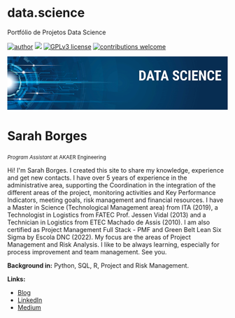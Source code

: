 # data.science
Portfólio de Projetos Data Science


[![author](https://img.shields.io/badge/author-carlosfab-red.svg)](https://www.linkedin.com/in/carlosfab) [![](https://img.shields.io/badge/python-3.7+-blue.svg)](https://www.python.org/downloads/release/python-365/) [![GPLv3 license](https://img.shields.io/badge/License-GPLv3-blue.svg)](http://perso.crans.org/besson/LICENSE.html) [![contributions welcome](https://img.shields.io/badge/contributions-welcome-brightgreen.svg?style=flat)](https://github.com/carlosfab/data_science/issues)

<p align="center">
  <img src="banner.png" >
</p>

# Sarah Borges
<sub>*Program Assistant* at AKAER Engineering </sub>

Hi! I'm Sarah Borges.
I created this site to share my knowledge, experience and get new contacts.
I have over 5 years of experience in the administrative area, supporting the Coordination in the integration of the different areas of the project, monitoring activities and Key Performance Indicators, meeting goals, risk management and financial resources. 
I have a Master in Science (Technological Management area) from ITA (2019), a Technologist in Logistics from FATEC Prof. Jessen Vidal (2013) and a Technician in Logistics from ETEC Machado de Assis (2010). 
I am also certified as Project Management Full Stack - PMF and Green Belt Lean Six Sigma by Escola DNC (2022).
My focus are the areas of Project Management and Risk Analysis.
I like to be always learning, especially for process improvement and team management.
See you.

**Background in:** Python, SQL, R, Project and Risk Management.

**Links:**
* [Blog](https://sites.google.com/view/resume-sarah-borges/main-page)
* [LinkedIn](https://www.linkedin.com/in/sarah-borges-msc/)
* [Medium](https://medium.com/@sarahfsborges2021)

